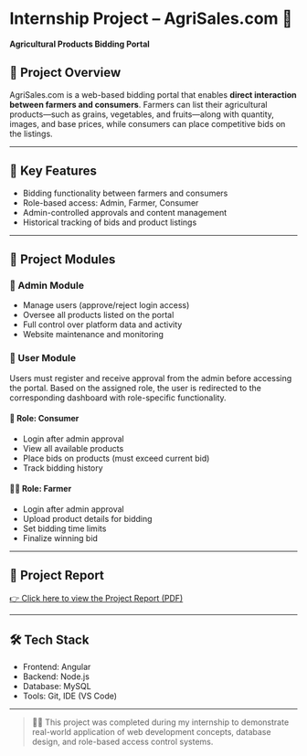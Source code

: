 # Internship Project – AgriSales.com 🌾  
**Agricultural Products Bidding Portal**

## 📌 Project Overview
AgriSales.com is a web-based bidding portal that enables **direct interaction between farmers and consumers**. Farmers can list their agricultural products—such as grains, vegetables, and fruits—along with quantity, images, and base prices, while consumers can place competitive bids on the listings.

---

## 🚀 Key Features
- Bidding functionality between farmers and consumers
- Role-based access: Admin, Farmer, Consumer
- Admin-controlled approvals and content management
- Historical tracking of bids and product listings

---

## 🧩 Project Modules

### 🔐 Admin Module
- Manage users (approve/reject login access)
- Oversee all products listed on the portal
- Full control over platform data and activity
- Website maintenance and monitoring

### 👥 User Module
Users must register and receive approval from the admin before accessing the portal. Based on the assigned role, the user is redirected to the corresponding dashboard with role-specific functionality.

#### 👤 Role: Consumer
- Login after admin approval  
- View all available products  
- Place bids on products (must exceed current bid)  
- Track bidding history  

#### 👨‍🌾 Role: Farmer
- Login after admin approval  
- Upload product details for bidding  
- Set bidding time limits  
- Finalize winning bid

---

## 📄 Project Report  
[👉 Click here to view the Project Report (PDF)](https://github.com/Kanthimathi-I/Internship-Project/blob/main/Intern%20Project%20%40Brimma%20Tech.pdf)

---

## 🛠 Tech Stack
- Frontend: Angular
- Backend: Node.js
- Database: MySQL
- Tools: Git, IDE (VS Code)

---

> 👩‍💻 This project was completed during my internship to demonstrate real-world application of web development concepts, database design, and role-based access control systems.

